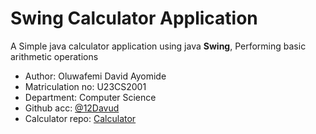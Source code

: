 # Swing Calculator Application

A Simple java calculator application using java **Swing**, Performing basic arithmetic operations

- Author: Oluwafemi David Ayomide
- Matriculation no: U23CS2001
- Department: Computer Science
- Github acc: [@12Davud](https://github.com/12Davud)
- Calculator repo: [Calculator](https://github.com/12Davud/Swing-Calculator-U23CS2001)

